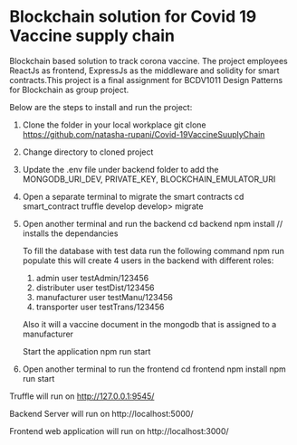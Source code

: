 # Blockchain solution for Covid 19 Vaccine supply chain

Blockchain based solution to track corona vaccine. The project employees ReactJs as frontend, ExpressJs as the middleware and solidity for smart contracts.This project is a final assignment for BCDV1011 Design Patterns for Blockchain as group project.

Below are the steps to install and run the project:
1. Clone the folder in your local workplace 
git clone https://github.com/natasha-rupani/Covid-19VaccineSuuplyChain
2. Change directory to cloned project
3. Update the .env file under backend folder to add the MONGODB_URI_DEV, PRIVATE_KEY, BLOCKCHAIN_EMULATOR_URI
4. Open a separate terminal to migrate the smart contracts
  cd smart_contract
  truffle develop
  develop> migrate
5. Open another terminal and run the backend
    cd backend
    npm install // installs the dependancies 
    
    To fill the database with test data run the following command
    npm run populate
    this will create 4 users in the backend with different roles:
    1. admin user testAdmin/123456
    2. distributer user testDist/123456
    3. manufacturer user testManu/123456
    4. transporter user testTrans/123456
    
    Also it will a vaccine document in the mongodb that is assigned to a manufacturer
    
    Start the application
    npm run start
 6. Open another terminal to run the frontend
    cd frontend
    npm install
    npm run start
    
Truffle will run on http://127.0.0.1:9545/

Backend Server will run on http://localhost:5000/

Frontend web application will run on http://localhost:3000/
    
  
